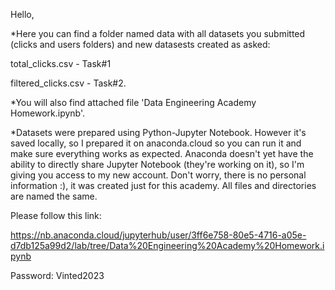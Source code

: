 Hello, 

*Here you can find a folder named data with all datasets you submitted (clicks and users folders) and new datasests created as asked: 

total_clicks.csv - Task#1

filtered_clicks.csv - Task#2.

*You will also find attached file 'Data Engineering Academy Homework.ipynb'.

*Datasets were prepared using Python-Jupyter Notebook. However it's saved locally, so I prepared it on anaconda.cloud so you can run it and make sure everything works as expected. Anaconda doesn't yet have the ability to directly share Jupyter Notebook (they're working on it), so I'm giving you access to my new account. Don't worry, there is no personal information :), it was created just for this academy. All files and directories are named the same.

Please follow this link:

https://nb.anaconda.cloud/jupyterhub/user/3ff6e758-80e5-4716-a05e-d7db125a99d2/lab/tree/Data%20Engineering%20Academy%20Homework.ipynb

Password: Vinted2023
